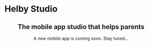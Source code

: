 # Helby Studio
<center><h2>The mobile app studio that helps parents</h2></center> 

<center>A new mobile app is coming soon. Stay tuned...</center>
